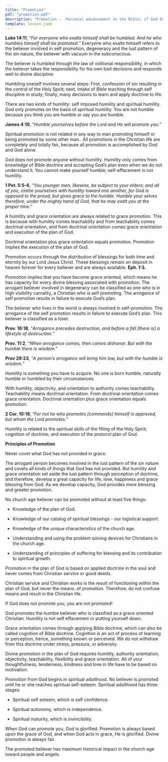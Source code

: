 ```yaml
---
title: "Promotion"
pdf: "promotion.pdf"
description: "Promotion -  Personal advancement in the Bible; if God does not promote you, you're not promoted!"
template: lesson.jade
---
```


**Luke 14:11**, “_For everyone who exalts himself shall be humbled. And he who humbles himself shall be promoted._” Everyone who exalts himself refers to the believer involved in self promotion, degeneracy and the lust pattern of the sin nature, the believer with vacuum in the subconscious.

The believer is humbled through the law of volitional responsibility, in which the believer takes the responsibility for his own bad decisions and responds well to divine discipline.

Humbling oneself involves several steps: First, confession of sin resulting in the control of the Holy Spirit; next, intake of Bible teaching through self discipline in study; finally, many decisions to learn and apply doctrine to life.

There are two kinds of humility: self imposed humility and spiritual humility. God only promotes on the basis of spiritual humility. You are not humble because you think you are humble or say you are humble.

**James 4:10**, “_Humble yourselves before the Lord and He will promote you._”

Spiritual promotion is not related in any way to man promoting himself or being promoted by some other man.. All promotions in the Christian life are completely and totally fair, because all promotion is accomplished by God and God alone.

God does not promote anyone without humility. Humility only comes from knowledge of Bible doctrine and accepting God’s plan even when we do not understand it. You cannot make yourself humble; self-effacement is not humility.

**1 Pet. 5:5-6**, “_You younger men, likewise, be subject to your elders; and all of you, clothe yourselves with humility toward one another, for God is opposed to the proud, but gives grace to the humble. Humble your selves therefore, under the mighty hand of God, that he may exalt you at the proper time._”

A humility and grace orientation are always related to grace promotion. This is because with humility comes teachability and from teachability comes doctrinal orientation, and from doctrinal orientation comes grace orientation and execution of the plan of God.

Doctrinal orientation plus grace orientation equals promotion. Promotion implies the execution of the plan of God.

Promotion occurs through the distribution of blessings for both time and eternity by our Lord Jesus Christ. These blessings remain on deposit in heaven forever for every believer and are always available. **Eph. 1:3.**

Promotion implies that you have become grace oriented, which means he has capacity for every divine blessing associated with promotion. The arrogant believer involved in degeneracy can be classified as one who is in high visibility carnality, a Christian who is self promoting. The arrogance of self promotion results in failure to execute God’s plan.

The believer who lives in the world is always involved in self-promotion. The arrogance of the self promotion results in failure to execute God’s plan. This believer is classified as a loser.

**Prov. 16:18**, “_Arrogance precedes destruction, and before a fall [there is] a lifestyle of destruction._”

**Prov. 11:2**, “_When arrogance comes, then comes dishonor. But with the humble there is wisdom._”

**Prov 29:23**, “_A person’s arrogance will bring him low, but with the humble is wisdom._”

Humility is something you have to acquire. No one is born humble, naturally humble or humbled by their circumstances.

With humility, objectivity, and orientation to authority comes teachability. Teachability means doctrinal orientation. From doctrinal orientation comes grace orientation. Doctrinal orientation plus grace orientation equals promotion.

**2 Cor. 10:18**, “_For not he who promotes [commends] himself is approved, but whom the Lord promotes._”

Humility is related to the spiritual skills of the filling of the Holy Spirit; cognition of doctrine; and execution of the protocol plan of God.

**Principles of Promotion**

Never covet what God has not provided in grace.

The arrogant person becomes involved in the lust pattern of the sin nature and covets all kinds of things that God has not provided. But humility and grace orientation set aside the lust pattern through perception of doctrine, and therefore, develop a great capacity for life, love, happiness and grace blessing from God. As we develop capacity, God provides more blessing and greater promotion.

No church age believer can be promoted without at least five things:

* Knowledge of the plan of God.

* Knowledge of our catalog of spiritual blessings - our logistical support.

* Knowledge of the unique characteristics of the church age.

* Understanding and using the problem solving devices for Christians in the church age.

* Understanding of principles of suffering for blessing and its contribution to spiritual growth.

Promotion in the plan of God is based on applied doctrine in the soul and never comes from Christian service or good deeds.

Christian service and Christian works is the result of functioning within the plan of God, but never the means. of promotion. Therefore, do not confuse means and result in the Christian life.

If God does not promote you, you are not promoted!

God promotes the humble believer who is classified as a grace oriented Christian. Humility is not self effacement or putting yourself down.

Grace orientation comes through applying Bible doctrine, which can also be called cognition of Bible doctrine. Cognition is an act of process of learning or perception, hence, something known or perceived. We do not withdraw from this doctrine under stress, pressure, or adversity.

Divine promotion in the plan of God requires humility, authority orientation, objectivity, teachability, flexibility and grace orientation. All of your thoughtfulness, tenderness, kindness and love in life have to be based on motivation.

Promotion from God begins in spiritual adulthood. No believer is promoted until he or she reaches spiritual self-esteem. Spiritual adulthood has three stages:

* Spiritual self esteem, which is self confidence.

* Spiritual autonomy, which is independence.

* Spiritual maturity, which is invincibility.

When God can promote you, God is glorified. Promotion is always based upon the grace of God, and when God acts in grace, He is glorified. Divine promotion is always fair.

The promoted believer has maximum historical impact in the church age toward people and angels.

